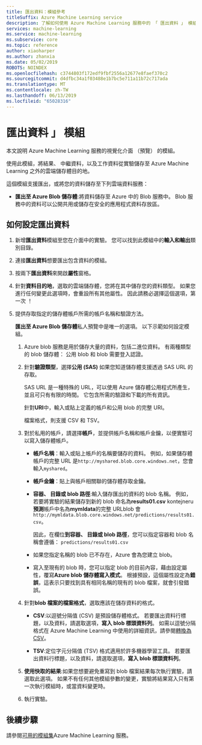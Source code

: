 ```yaml
---
title: 匯出資料：模組參考
titleSuffix: Azure Machine Learning service
description: 了解如何使用 Azure Machine Learning 服務中的 「 匯出資料 」 模組，將結果、 中繼資料，以及工作資料從實驗儲存至 Azure Machine Learning 之外的雲端儲存體目的地。
services: machine-learning
ms.service: machine-learning
ms.subservice: core
ms.topic: reference
author: xiaoharper
ms.author: zhanxia
ms.date: 05/02/2019
ROBOTS: NOINDEX
ms.openlocfilehash: c3744803f172edf9fbf2556a12677e8faef370c2
ms.sourcegitcommit: d4dfbc34a1f03488e1b7bc5e711a11b72c717ada
ms.translationtype: MT
ms.contentlocale: zh-TW
ms.lasthandoff: 06/13/2019
ms.locfileid: "65028316"
---
```

# <a name="export-data-module"></a>匯出資料 」 模組

本文說明 Azure Machine Learning 服務的視覺化介面 （預覽） 的模組。

使用此模組，將結果、 中繼資料，以及工作資料從實驗儲存至 Azure Machine Learning 之外的雲端儲存體目的地。

這個模組支援匯出，或將您的資料儲存至下列雲端資料服務：


- **匯出至 Azure Blob 儲存體**:將資料儲存至 Azure 中的 Blob 服務中。 Blob 服務中的資料可以公開共用或儲存在安全的應用程式資料存放區。

  
## <a name="how-to-configure-export-data"></a>如何設定匯出資料

1. 新增**匯出資料**模組至您在介面中的實驗。 您可以找到此模組中的**輸入和輸出**類別目錄。

2. 連接**匯出資料**想要匯出包含資料的模組。

3. 按兩下**匯出資料**來開啟**屬性**窗格。

4. 針對**資料目的地**，選取的雲端儲存體，您將在其中儲存您的資料類型。 如果您進行任何變更此選項時，會重設所有其他屬性。 因此請務必選擇這個選項，第一次 ！

5. 提供存取指定的儲存體帳戶所需的帳戶名稱和驗證方法。

    **匯出至 Azure Blob 儲存體**私人預覽中是唯一的選項。 以下示範如何設定模組。
    1. Azure blob 服務是用於儲存大量的資料，包括二進位資料。 有兩種類型的 blob 儲存體： 公用 blob 和 blob 需要登入認證。

    2. 針對**驗證類型**，選擇**公用 (SAS)** 如果您知道儲存體支援透過 SAS URL 的存取。

          SAS URL 是一種特殊的 URL，可以使用 Azure 儲存體公用程式所產生，並且可只有有限的時間。  它包含所需的驗證和下載的所有資訊。

        針對**URI**中，輸入或貼上定義的帳戶和公用 blob 的完整 URI。

        檔案格式，則支援 CSV 和 TSV。

    3. 對於私用的帳戶，請選擇**帳戶**，並提供帳戶名稱和帳戶金鑰，以便實驗可以寫入儲存體帳戶。

         - **帳戶名稱**：輸入或貼上帳戶的名稱要儲存的資料。 例如，如果儲存體帳戶的完整 URL 是`http://myshared.blob.core.windows.net`，您會輸入`myshared`。

        - **帳戶金鑰**：貼上與帳戶相關聯的儲存體存取金鑰。

        -  **容器、 目錄或 blob 路徑**:輸入儲存匯出的資料的 blob 名稱。 例如，若要將實驗的結果儲存到新的 blob 命名為**results01.csv** kontejneru**預測**帳戶中名為**mymldata**的完整 URLblob 會`http://mymldata.blob.core.windows.net/predictions/results01.csv`。

            因此，在欄位**到容器、 目錄或 blob 路徑**，您可以指定容器和 blob 名稱會遵循： `predictions/results01.csv`

        - 如果您指定名稱的 blob 已不存在，Azure 會為您建立 blob。

       -  寫入至現有的 blob 時，您可以指定 blob 的目前內容，藉由設定屬性，覆寫**Azure blob 儲存體寫入模式**。 根據預設，這個屬性設定為**錯誤**，這表示只要找到具有相同名稱的現有的 blob 檔案，就會引發錯誤。


    4. 針對**blob 檔案的檔案格式**，選取應該在儲存資料的格式。

        - **CSV**:以逗號分隔值 (CSV) 是預設儲存體格式。 若要匯出資料行標題，以及資料，請選取選項，**寫入 blob 標頭資料列**。  如需以逗號分隔格式在 Azure Machine Learning 中使用的詳細資訊，請參閱[轉換為 CSV](./convert-to-csv.md)。

        - **TSV**:定位字元分隔值 (TSV) 格式適用於許多機器學習工具。 若要匯出資料行標題，以及資料，請選取選項，**寫入 blob 標頭資料列**。  

 
    5. **使用快取的結果**:如果您想要避免重寫到 blob 檔案結果每次執行實驗，請選取此選項。 如果不有任何其他模組參數的變更，實驗將結果寫入只有第一次執行模組時，或當資料變更時。

    6. 執行實驗。

## <a name="next-steps"></a>後續步驟

請參閱[可用的模組集](module-reference.md)Azure Machine Learning 服務。 